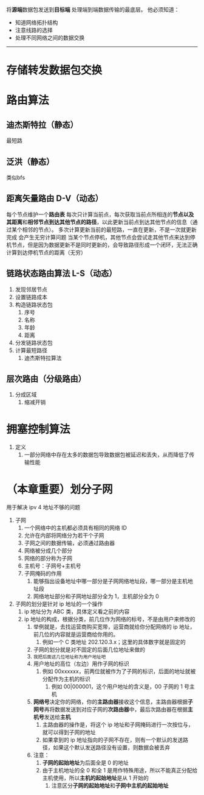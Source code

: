 将**源端**数据包发送到**目标端**
处理端到端数据传输的最底层。
他必须知道：
- 知道网络拓扑结构
- 注意线路的选择
- 处理不同网络之间的数据交换
- ---

# 存储转发数据包交换


# 路由算法
## 迪杰斯特拉（静态）
最短路
## 泛洪（静态）
类似bfs
## 距离矢量路由 D-V（动态）
每个节点维护一个**路由表**
每次只计算当前点，每次获取当前点所相连的**节点以及其距离**和**相邻节点到达其他节点的路径**，以此更新当前点到达其他节点的信息（通过某个相邻的节点）。
多次计算更新当前的最短路，一直在更新，不是一次就更新完成
会产生无穷计算问题
	当某个节点停机，其他节点会尝试走其他节点来达到停机节点，但是因为数据更新不是同时更新的，会导致路径形成一个闭环，无法正确计算到达停机节点的距离（无穷）
## 链路状态路由算法 L-S（动态）
1. 发现邻居节点
2. 设置链路成本
3. 构造链路状态包
	1. 序号
	2. 名称
	3. 年龄
	4. 距离
4. 分发链路状态包
5. 计算最短路径
	1. 迪杰斯特拉算法
## 层次路由（分级路由）
1. 分成区域
	1. 缩减开销



# 拥塞控制算法
1. 定义
	1. 一部分网络中存在太多的数据包导致数据包被延迟和丢失，从而降低了传输性能





# （本章重要）划分子网
用于解决 ipv 4 地址不够的问题
1. 子网
	1. 一个网络中的主机都必须具有相同的网络 ID
	2. 允许在内部将网络分为若干个子网
	3. 子网之间的数据传输，必须通过路由器
	4. 网络被分成几个部分
	5. 网络的部分称为子网
	6. 主机号：子网号+主机号 
	7. 子网掩码的作用
		1. 能够指出设备地址中哪一部分是子网网络地址段，哪一部分是主机地址段
		2. 网络地址部分和子网地址部分全为 1，主机部分全为 0
2. 子网的划分是针对 ip 地址的一个操作
	1. ip 地址分为 ABC 类，具体定义看之前的内容
	2. ip 地址的构成，根据分类，前几位作为网络的标号，不是由用户来修改的
		1. 举例就是，去找运营商购买宽带，运营商就给你分配网络的 ip 地址，前几位的内容就是运营商给你用的。
			1. 例如一个 C 类地址 202.120.3.x；这里的具体数字就是固定的
		2. 子网的划分就是对不固定的后面几位地址来做的
		3. `我把后面这几位地址称为用户地址吧`
		4. 用户地址的高位（左边）用作子网的标识
			1. 例如 00xxxxxx，前两位就被作为了子网的标识，后面的地址就被分配作为主机的标识
				1. 例如 00|000001，这个用户地址的含义是，00 子网的 1 号主机
		5. **网络号**决定你的网络，你的**主路由器**接收这个信息，主路由器根据**子网号**再将数据发送到对应子网的**次路由器**中，最后次路由器在根据**主机号**发送给**主机**
			1. 主路由器的操作是，将这个 ip 地址和子网掩码进行一次按位与，就可以得到子网的地址
			2. 如果拿到的 ip 地址指向的子网不存在，则有一个默认的发送路径，如果这个默认发送路径没有设置，则数据会被丢弃
		6. 注意：
			1. **子网的起始地址**为后面全是 0 的地址
			2. 由于主机地址的全 0 和全 1 是用作特殊用途，所以不能真正分配给主机使用，所以**主机的起始地址**是从 1 开始的 
				1. 注意区分**子网的起始地址**和**子网中主机的起始地址**